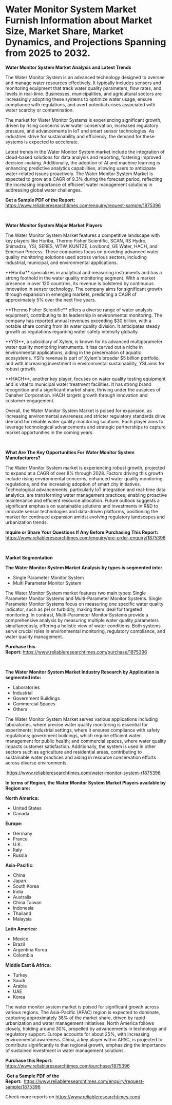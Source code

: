 <p><h1>Water Monitor System Market Furnish Information about Market Size, Market Share, Market Dynamics, and Projections Spanning from 2025 to 2032.</h1></p><p><strong>Water Monitor System Market Analysis and Latest Trends</strong></p>
<p><p>The Water Monitor System is an advanced technology designed to oversee and manage water resources effectively. It typically includes sensors and monitoring equipment that track water quality parameters, flow rates, and levels in real-time. Businesses, municipalities, and agricultural sectors are increasingly adopting these systems to optimize water usage, ensure compliance with regulations, and avert potential crises associated with water scarcity or contamination.</p><p>The market for Water Monitor Systems is experiencing significant growth, driven by rising concerns over water conservation, increased regulatory pressure, and advancements in IoT and smart sensor technologies. As industries strive for sustainability and efficiency, the demand for these systems is expected to accelerate. </p><p>Latest trends in the Water Monitor System market include the integration of cloud-based solutions for data analysis and reporting, fostering improved decision-making. Additionally, the adoption of AI and machine learning is enhancing predictive analytics capabilities, allowing users to anticipate water-related issues proactively. The Water Monitor System Market is expected to grow at a CAGR of 9.3% during the forecast period, reflecting the increasing importance of efficient water management solutions in addressing global water challenges.</p></p>
<p><strong>Get a Sample PDF of the Report:&nbsp;</strong> <a href="https://www.reliableresearchtimes.com/enquiry/request-sample/1875396?utm_campaign=2714&utm_medium=2&utm_source=Github&utm_content=ia&utm_term=10042025&utm_id=water-monitor-system">https://www.reliableresearchtimes.com/enquiry/request-sample/1875396</a></p>
<p>&nbsp;</p>
<p><strong>Water Monitor System Major Market Players</strong></p>
<p><p>The Water Monitor System Market features a competitive landscape with key players like Horiba, Thermo Fisher Scientific, SCAN, RS Hydro, Shimadzu, YSI, SERES, WTW, KUNTZE, Lovibond, GE Water, HACH, and Emerson Process. These companies focus on providing advanced water quality monitoring solutions used across various sectors, including industrial, municipal, and environmental applications.</p><p>**Horiba** specializes in analytical and measuring instruments and has a strong foothold in the water quality monitoring segment. With a market presence in over 120 countries, its revenue is bolstered by continuous innovation in sensor technology. The company aims for significant growth through expansion in emerging markets, predicting a CAGR of approximately 5% over the next five years.</p><p>**Thermo Fisher Scientific** offers a diverse range of water analysis equipment, contributing to its leadership in environmental monitoring. The company has reported annual revenues exceeding $30 billion, with a notable share coming from its water quality division. It anticipates steady growth as regulations regarding water safety intensify globally.</p><p>**YSI**, a subsidiary of Xylem, is known for its advanced multiparameter water quality monitoring instruments. It has carved out a niche in environmental applications, aiding in the preservation of aquatic ecosystems. YSI's revenue is part of Xylem's broader $5 billion portfolio, and with increasing investment in environmental sustainability, YSI aims for robust growth.</p><p>**HACH**, another key player, focuses on water quality testing equipment and is vital to municipal water treatment facilities. It has strong brand recognition and a significant market share, thriving under the auspices of Danaher Corporation. HACH targets growth through innovation and customer engagement.</p><p>Overall, the Water Monitor System Market is poised for expansion, as increasing environmental awareness and stricter regulatory standards drive demand for reliable water quality monitoring solutions. Each player aims to leverage technological advancements and strategic partnerships to capture market opportunities in the coming years.</p></p>
<p>&nbsp;</p>
<p><strong>What Are The Key Opportunities For Water Monitor System Manufacturers?</strong></p>
<p><p>The Water Monitor System market is experiencing robust growth, projected to expand at a CAGR of over 8% through 2028. Factors driving this growth include rising environmental concerns, enhanced water quality monitoring regulations, and the increasing adoption of smart city initiatives. Technological advancements, particularly IoT integration and real-time data analytics, are transforming water management practices, enabling proactive maintenance and efficient resource allocation. Future outlook suggests a significant emphasis on sustainable solutions and investments in R&D to innovate sensor technologies and data-driven platforms, positioning the market for continued expansion amidst evolving regulatory landscapes and urbanization trends.</p></p>
<p><strong>Inquire or Share Your Questions If Any Before Purchasing This Report:</strong> <a href="https://www.reliableresearchtimes.com/enquiry/pre-order-enquiry/1875396?utm_campaign=2714&utm_medium=2&utm_source=Github&utm_content=ia&utm_term=10042025&utm_id=water-monitor-system">https://www.reliableresearchtimes.com/enquiry/pre-order-enquiry/1875396</a></p>
<p>&nbsp;</p>
<p><strong>Market Segmentation</strong></p>
<p><strong>The Water Monitor System Market Analysis by types is segmented into:</strong></p>
<p><ul><li>Single Parameter Monitor System</li><li>Multi Parameter Monitor System</li></ul></p>
<p><p>The Water Monitor System market features two main types: Single Parameter Monitor Systems and Multi-Parameter Monitor Systems. Single Parameter Monitor Systems focus on measuring one specific water quality indicator, such as pH or turbidity, making them ideal for targeted monitoring. In contrast, Multi-Parameter Monitor Systems provide a comprehensive analysis by measuring multiple water quality parameters simultaneously, offering a holistic view of water conditions. Both systems serve crucial roles in environmental monitoring, regulatory compliance, and water quality management.</p></p>
<p><strong>Purchase this Report:&nbsp;</strong><a href="https://www.reliableresearchtimes.com/purchase/1875396?utm_campaign=2714&utm_medium=2&utm_source=Github&utm_content=ia&utm_term=10042025&utm_id=water-monitor-system">https://www.reliableresearchtimes.com/purchase/1875396</a></p>
<p>&nbsp;</p>
<p><strong>The Water Monitor System Market Industry Research by Application is segmented into:</strong></p>
<p><ul><li>Laboratories</li><li>Industrial</li><li>Government Buildings</li><li>Commercial Spaces</li><li>Others</li></ul></p>
<p><p>The Water Monitor System Market serves various applications including laboratories, where precise water quality monitoring is essential for experiments; industrial settings, where it ensures compliance with safety regulations; government buildings, which require efficient water management for public health; and commercial spaces, where water quality impacts customer satisfaction. Additionally, the system is used in other sectors such as agriculture and residential areas, contributing to sustainable water practices and aiding in resource conservation efforts across diverse environments.</p></p>
<p><a href="https://www.reliableresearchtimes.com/water-monitor-system-r1875396?utm_campaign=2714&utm_medium=2&utm_source=Github&utm_content=ia&utm_term=10042025&utm_id=water-monitor-system">&nbsp;https://www.reliableresearchtimes.com/water-monitor-system-r1875396</a></p>
<p><strong>In terms of Region, the Water Monitor System Market Players available by Region are:</strong></p>
<p>
    <p> <strong> North America: </strong>
        <ul>
            <li>United States</li>
            <li>Canada</li>
        </ul>
        </p> 
    <p> <strong> Europe: </strong>
        <ul>
            <li>Germany</li>
            <li>France</li>
            <li>U.K.</li>
            <li>Italy</li>
            <li>Russia</li>
        </ul>
        </p> 
    <p> <strong> Asia-Pacific: </strong>
        <ul>
            <li>China</li>
            <li>Japan</li>
            <li>South Korea</li>
            <li>India</li>
            <li>Australia</li>
            <li>China Taiwan</li>
            <li>Indonesia</li>
            <li>Thailand</li>
            <li>Malaysia</li>
        </ul>
        </p> 
    <p> <strong> Latin America: </strong>
        <ul>
            <li>Mexico</li>
            <li>Brazil</li>
            <li>Argentina Korea</li>
            <li>Colombia</li>
        </ul>
        </p> 
    <p> <strong> Middle East & Africa: </strong>
        <ul>
            <li>Turkey</li>
            <li>Saudi</li>
            <li>Arabia</li>
            <li>UAE</li>
            <li>Korea</li>
        </ul>
    </p>
    </p>
<p><p>The water monitor system market is poised for significant growth across various regions. The Asia-Pacific (APAC) region is expected to dominate, capturing approximately 38% of the market share, driven by rapid urbanization and water management initiatives. North America follows closely, holding around 30%, propelled by advancements in technology and regulatory support. Europe accounts for about 25%, with increasing environmental awareness. China, a key player within APAC, is projected to contribute significantly to that regional growth, emphasizing the importance of sustained investment in water management solutions.</p></p>
<p><strong>Purchase this Report: </strong><a href="https://www.reliableresearchtimes.com/purchase/1875396?utm_campaign=2714&utm_medium=2&utm_source=Github&utm_content=ia&utm_term=10042025&utm_id=water-monitor-system">https://www.reliableresearchtimes.com/purchase/1875396</a></p>
<p>&nbsp;<strong>Get a Sample PDF of the Report:&nbsp;&nbsp;</strong><a href="https://www.reliableresearchtimes.com/enquiry/request-sample/1875396?utm_campaign=2714&utm_medium=2&utm_source=Github&utm_content=ia&utm_term=10042025&utm_id=water-monitor-system">https://www.reliableresearchtimes.com/enquiry/request-sample/1875396</a></p>
<p><strong></strong></p>
<p>Check more reports on <a href="https://www.reliableresearchtimes.com/?utm_campaign=2714&utm_medium=2&utm_source=Github&utm_content=ia&utm_term=10042025&utm_id=water-monitor-system">https://www.reliableresearchtimes.com/</a></p>